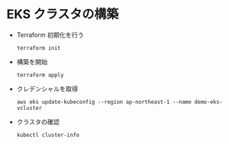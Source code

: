 # EKS クラスタの構築

- Terraform 初期化を行う

    ```shell
    terraform init
    ```

- 構築を開始

    ```shell
    terraform apply
    ```

- クレデンシャルを取得

    ```shell
    aws eks update-kubeconfig --region ap-northeast-1 --name demo-eks-vcluster
    ```

- クラスタの確認

    ```shell
    kubectl cluster-info
    ```

<!-- - vCluster がインストールされていることを確認する

    ```shell
    ``` -->
